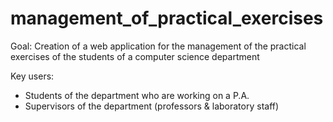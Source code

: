 # management_of_practical_exercises
Goal: Creation of a web application for the management of the practical exercises  of the students of a computer science department

Key users:
- Students of the department who are working on a P.A.
- Supervisors of the department (professors & laboratory staff)
